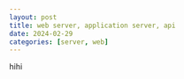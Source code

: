 ```yaml
---
layout: post
title: web server, application server, api
date: 2024-02-29
categories: [server, web]
---
```


hihi